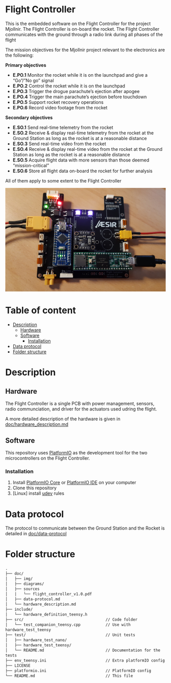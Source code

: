 # Flight Controller <!-- omit in toc -->

This is the embedded software on the Flight Controller for the project Mjollnir. The Flight Controller is on-board the rocket. The Flight Controller communicates with the ground through a radio link during all phases of the flight

The mission objectives for the Mjollnir project relevant to the electronics are the following:

**Primary objectives**

- **E.PO.1** Monitor the rocket while it is on the launchpad and give a “Go”/”No go” signal
- **E.PO.2** Control the rocket while it is on the launchpad
- **E.PO.3** Trigger the drogue parachute’s ejection after apogee
- **E.PO.4** Trigger the main parachute’s ejection before touchdown
- **E.PO.5** Support rocket recovery operations
- **E.PO.6** Record video footage from the rocket

**Secondary objectives**

- **E.SO.1** Send real-time telemetry from the rocket
- **E.SO.2** Receive & display real-time telemetry from the rocket at the Ground Station as long as the rocket is at a reasonable distance
- **E.SO.3** Send real-time video from the rocket
- **E.SO.4** Receive & display real-time video from the rocket at the Ground Station as long as the rocket is at a reasonable distance
- **E.SO.5** Acquire flight data with more sensors than those deemed “mission-critical”
- **E.SO.6** Store all flight data on-board the rocket for further analysis

All of them apply to some extent to the Flight Controller

![flight_controller_test](doc/img/flight_controller_test.jpg)

# Table of content <!-- omit in toc -->

- [Description](#description)
  - [Hardware](#hardware)
  - [Software](#software)
    - [Installation](#installation)
- [Data protocol](#data-protocol)
- [Folder structure](#folder-structure)

# Description

## Hardware

The Flight Controller is a single PCB with power management, sensors, radio communciation, and driver for the actuators used udring the flight.

A more detailed description of the hardware is given in [doc/hardware_description.md](doc/hardware_description.md)

## Software

This repository uses [PlatformIO](https://platformio.org/) as the development tool for the two microcontrollers on the Flight Controller.

### Installation

1. Install [PlatformIO Core](https://docs.platformio.org/en/latest/core/index.html) or [PlatformIO IDE](https://platformio.org/install/ide) on your computer
2. Clone this repository
3. [Linux] install [udev](https://docs.platformio.org/en/latest/faq.html?highlight=99#platformio-udev-rules) rules

# Data protocol

The protocol to communicate between the Ground Station and the Rocket is detailed in [doc/data-protocol](doc/data-protocol.md)

# Folder structure

```
.
├── doc/
│   ├── img/
│   ├── diagrams/
│   ├── sources
│   |   └── flight_controller_v1.0.pdf
│   ├── data-protocol.md
│   └── hardware_description.md
├── include/
│   └── hardware_definition_teensy.h
├── src/                                    // Code folder
│   └── test_companion_teensy.cpp           // Use with hardware_test_teensy
├── test/                                   // Unit tests
│   ├── hardware_test_nano/
│   ├── hardware_test_teensy/
│   └── README.md                           // Documentation for the tests
├── env_teensy.ini                          // Extra platformIO config
├── LICENSE
├── platformio.ini                          // PlatformIO config
└── README.md                               // This file
```